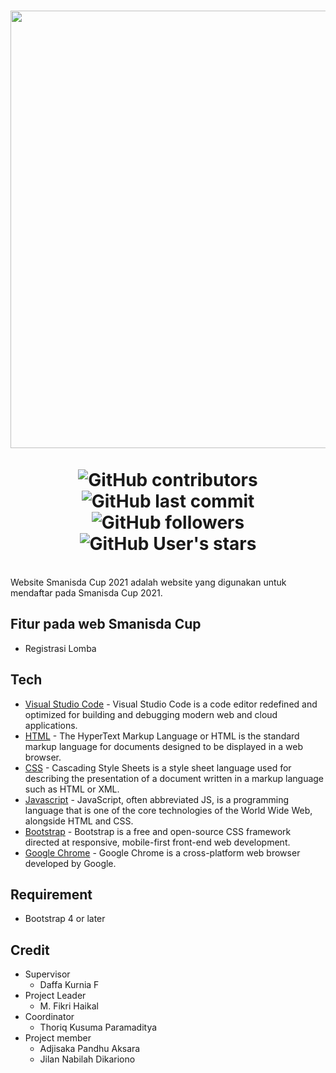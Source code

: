 <h1 align="center"> 
<img align="center" src="https://github.com/prmdtya/Smanisda-Cup-web/blob/main/frontend/images/discosiabesar.png" width = "700"> <br><br>
<img src="https://img.shields.io/github/contributors-anon/prmdtya/Smanisda-Cup-web" alt="GitHub contributors"> <img src="https://img.shields.io/github/last-commit/prmdtya/Smanisda-Cup-web" alt="GitHub last commit"> <img src="https://img.shields.io/github/followers/prmdtya?style=social" alt="GitHub followers"> <img src="https://img.shields.io/github/stars/prmdtya?style=social" alt="GitHub User's stars">
</h1>

<br>
Website Smanisda Cup 2021 adalah website yang digunakan untuk mendaftar pada Smanisda Cup 2021.

## Fitur pada web Smanisda Cup
- Registrasi Lomba

## Tech

- [Visual Studio Code](https://code.visualstudio.com/) - Visual Studio Code is a code editor redefined and optimized for building and debugging modern web and cloud applications.
- [HTML]() - The HyperText Markup Language or HTML is the standard markup language for documents designed to be displayed in a web browser.
- [CSS]() - Cascading Style Sheets is a style sheet language used for describing the presentation of a document written in a markup language such as HTML or XML.
- [Javascript]() - JavaScript, often abbreviated JS, is a programming language that is one of the core technologies of the World Wide Web, alongside HTML and CSS.
- [Bootstrap](https://getbootstrap.com/) - Bootstrap is a free and open-source CSS framework directed at responsive, mobile-first front-end web development.
- [Google Chrome](https://www.google.com/chrome/) - Google Chrome is a cross-platform web browser developed by Google.

## Requirement

- Bootstrap 4 or later

## Credit

- Supervisor
    - Daffa Kurnia F
- Project Leader
    - M. Fikri Haikal
- Coordinator
    - Thoriq Kusuma Paramaditya
- Project member
    - Adjisaka Pandhu Aksara
    - Jilan Nabilah Dikariono
